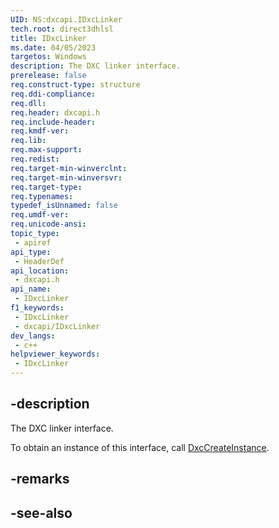 ```yaml
---
UID: NS:dxcapi.IDxcLinker
tech.root: direct3dhlsl
title: IDxcLinker
ms.date: 04/05/2023
targetos: Windows
description: The DXC linker interface.
prerelease: false
req.construct-type: structure
req.ddi-compliance: 
req.dll: 
req.header: dxcapi.h
req.include-header: 
req.kmdf-ver: 
req.lib: 
req.max-support: 
req.redist: 
req.target-min-winverclnt: 
req.target-min-winversvr: 
req.target-type: 
req.typenames: 
typedef_isUnnamed: false
req.umdf-ver: 
req.unicode-ansi: 
topic_type:
 - apiref
api_type:
 - HeaderDef
api_location:
 - dxcapi.h
api_name:
 - IDxcLinker
f1_keywords:
 - IDxcLinker
 - dxcapi/IDxcLinker
dev_langs:
 - c++
helpviewer_keywords:
 - IDxcLinker
---
```


## -description

The DXC linker interface.

To obtain an instance of this interface, call [DxcCreateInstance](./nf-dxcapi-dxccreateinstance).

## -remarks

## -see-also
